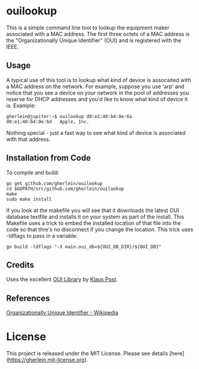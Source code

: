 # ouilookup

This is a simple command line tool to lookup the equipment maker associated with a MAC address.  The first three octets of a MAC address is the "Organizationally Unique Identifier" (OUI) and is registered with the IEEE.

## Usage

A typical use of this tool is to lookup what kind of device is assocaited with a MAC address on the network.  For example, suppose you use 'arp' and notice that you see a device on your network in the pool of addresses you reserve for DHCP addresses and you'd like to know what kind of device it is.  Example:

```
gherlein@jupiter:~$ ouilookup d0:e1:40:b4:0e:6a
d0:e1:40:b4:0e:6d   Apple, Inc.    
```

Nothing special - just a fast way to see what kind of device is associated with that address.


## Installation from Code

To compile and build:

```
go get github.com/gherlein/ouilookup
cd $GOPATH/src/github.com/gherlein/ouilookup
make
sudo make install
```

If you look at the makefile you will see that it downloads the latest OUI database textfile and installs it on your system as part of the install.  This Makefile uses a trick to embed the installed location of that file into the code so that thre's no disconnect if you change the location.  This trick uses -ldflags to pass in a variable:

```
go build -ldflags "-X main.oui_db=${OUI_DB_DIR}/${OUI_DB}"
```

## Credits

Uses the excellent [OUI Library](https://github.com/klauspost/oui) by [Klaus Post](https://github.com/klauspost).


## References

[Organizationally Unique Identifier - Wikipedia](https://en.wikipedia.org/wiki/Organizationally_unique_identifier)

# License

This project is released under the MIT License.  Please see details [here] (https://gherlein.mit-license.org).
